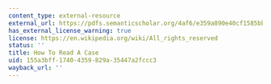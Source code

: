 ```yaml
---
content_type: external-resource
external_url: https://pdfs.semanticscholar.org/4af6/e359a890e40cf1585bb2eda3350728d8099b.pdf
has_external_license_warning: true
license: https://en.wikipedia.org/wiki/All_rights_reserved
status: ''
title: How To Read A Case
uid: 155a3bff-1740-4359-829a-35447a2fccc3
wayback_url: ''
---
```

